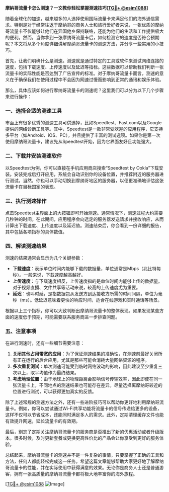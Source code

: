 **摩納哥流量卡怎么测速？一文教你轻松掌握测速技巧[[TG💪+ @esim1088](https://t.me/s/esim1088)]**

随着全球化的加速，越来越多的人选择使用国际流量卡来满足他们的海外通信需求。特别是对于经常往返于摩纳哥的商务人士和旅行爱好者来说，一张优质的摩纳哥流量卡不仅能够让他们在异国他乡保持联络，还能为他们的生活和工作提供极大的便利。然而，当你拿到一张摩纳哥流量卡后，如何检测它的速度是否符合预期呢？本文将从多个角度详细讲解摩纳哥流量卡的测速方法，并分享一些实用的小技巧。

首先，让我们明确什么是测速。测速就是通过特定的工具或软件来测试网络连接的速度，包括下载速度、上传速度以及延迟等指标。这些数据可以帮助我们判断一张流量卡的实际性能是否达到了广告宣传的标准。对于摩纳哥流量卡而言，测速的意义在于确保我们在使用过程中不会因为网速过慢而影响到正常的通讯和娱乐体验。

那么，具体应该如何进行摩纳哥流量卡的测速呢？这里我们可以分为以下几个步骤来进行操作：

### **一、选择合适的测速工具**
市面上有很多优秀的测速工具可供选择，比如Speedtest、Fast.com以及Google提供的网络诊断工具等。其中，Speedtest是一款非常受欢迎的应用程序，它支持多平台（如Android、iOS、PC），并且提供了丰富的测试选项。如果你是第一次使用摩纳哥流量卡，建议先从Speedtest开始，因为它界面友好且功能强大。

### **二、下载并安装测速软件**
以Speedtest为例，你可以直接在手机应用商店搜索“Speedtest by Ookla”下载安装。安装完成后打开应用，系统会自动识别你的设备位置，并推荐附近的服务器进行测试。当然，你也可以手动切换到摩纳哥地区的服务器，以便更准确地评估这张流量卡在目标国家的表现。

### **三、执行测速操作**
点击Speedtest主界面上的大按钮即可开始测速。通常情况下，测速过程大约需要几秒钟的时间。在此期间，应用程序会向选定的服务器发送请求并接收响应，从而计算出下载速度、上传速度以及延迟值。测速结束后，你会看到一份详细的报告，其中包括各项指标的具体数值。

### **四、解读测速结果**
测速的结果通常会显示为几个关键参数：
- **下载速度**：表示单位时间内能够下载的数据量，单位通常是Mbps（兆比特每秒）。一般来说，下载速度越高越好。
- **上传速度**：与下载速度相反，上传速度指的是单位时间内能够上传的数据量。对于视频直播、文件共享等活动来说，较高的上传速度尤为重要。
- **延迟**：也叫时延，是指数据包从发送方到达接收方所需的时间间隔，单位为毫秒（ms）。低延迟意味着更快的响应时间，适合在线游戏和实时通话等场景。

根据以上三个指标，你可以大致判断出摩纳哥流量卡的整体表现。如果发现某些方面的速度低于预期，可能需要联系服务商进一步排查问题。

### **五、注意事项**
在进行测速时，还有一些细节需要注意：
1. **关闭其他占用带宽的应用**：为了保证测速结果的准确性，在测速前最好关闭所有正在运行的后台应用，尤其是那些可能会消耗大量网络资源的程序。
2. **多次重复测试**：单次测速可能受到临时网络波动的影响，因此建议至少重复三次以上，取平均值作为最终结果。
3. **考虑地理位置**：由于地球上的物理距离会影响信号传输效率，因此即使在同一张流量卡上，不同地点的测速结果也可能存在差异。尽量选择离摩纳哥较近的位置进行测试，可以获得更加真实的反馈。

除了上述常规的测速方法之外，还有一些进阶技巧可以帮助你更好地利用摩纳哥流量卡。例如，你可以尝试通过Wi-Fi共享功能将流量卡的信号传递给更多的设备，这样不仅可以节省成本，还能同时满足多人的需求。此外，定期清理缓存文件也能有效提升网速，延长流量卡的有效期。

最后，别忘了定期关注摩纳哥流量卡的服务商是否推出了新的优惠活动或者升级版本。很多时候，及时更新套餐或更换更高性价比的产品会让你享受到更好的服务体验。

总结起来，摩纳哥流量卡的测速并不是一件复杂的事情，只要掌握了正确的工具和方法，任何人都能轻松完成这一任务。希望这篇文章能够帮助大家更好地了解摩纳哥流量卡的性能，并在实际使用中获得满意的效果。无论你是商务人士还是普通游客，拥有一张高质量的摩纳哥流量卡都将极大地丰富你的海外旅程。

[[TG💪+ @esim1088](https://t.me/s/esim1088) ![Image](https://i.postimg.cc/4NQfJmqS/Snipaste-2025-05-13-00-14-12.png)]